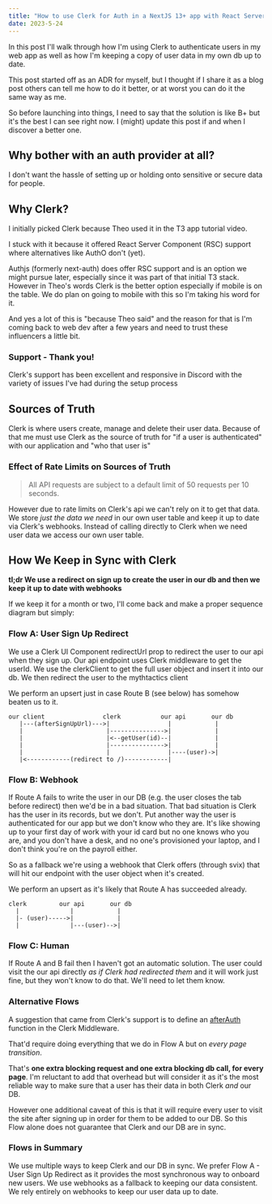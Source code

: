 ```yaml
---
title: "How to use Clerk for Auth in a NextJS 13+ app with React Server Components (RSC)"
date: 2023-5-24
---
```


In this post I'll walk through how I'm using Clerk to authenticate users in my web app as well as how I'm keeping a copy of user data in my own db up to date.

This post started off as an ADR for myself, but I thought if I share it as a blog post others can tell me how to do it better, or at worst you can do it the same way as me.

So before launching into things, I need to say that the solution is like B+ but it's the best I can see right now. I (might) update this post if and when I discover a better one.

## Why bother with an auth provider at all?
I don't want the hassle of setting up or holding onto sensitive or secure data for people.

## Why Clerk?
I initially picked Clerk because Theo used it in the T3 app tutorial video.

I stuck with it because it offered React Server Component (RSC) support where alternatives like AuthO don't (yet).

Authjs (formerly next-auth) does offer RSC support and is an option we might pursue later, especially since it was part of that initial T3 stack. However in Theo's words Clerk is the better option especially if mobile is on the table. We do plan on going to mobile with this so I'm taking his word for it.

And yes a lot of this is "because Theo said" and the reason for that is I'm coming back to web dev after a few years and need to trust these influencers a little bit.

### Support - Thank you!
Clerk's support has been excellent and responsive in Discord with the variety of issues I've had during the setup process

## Sources of Truth

Clerk is where users create, manage and delete their user data. Because of that me must use Clerk as the source of truth for "if a user is authenticated" with our application and "who that user is"

### Effect of Rate Limits on Sources of Truth

> All API requests are subject to a default limit of 50 requests per 10 seconds.

However due to rate limits on Clerk's api we can't rely on it to get that data. We store _just the data we need_ in our own user table and keep it up to date via Clerk's webhooks. Instead of calling directly to Clerk when we need user data we access our own user table.

## How We Keep in Sync with Clerk

**tl;dr We use a redirect on sign up to create the user in our db and then we keep it up to date with webhooks**

If we keep it for a month or two, I'll come back and make a proper sequence diagram but simply:

### Flow A: User Sign Up Redirect

We use a Clerk UI Component redirectUrl prop to redirect the user to our api when they sign up.
Our api endpoint uses Clerk middleware to get the userId. We use the clerkClient to get the full user object and insert it into our db.
We then redirect the user to the mythtactics client

We perform an upsert just in case Route B (see below) has somehow beaten us to it.
```
our client                clerk           our api       our db
   |---(afterSignUpUrl)--->|                |            |
   |                       |--------------->|            |
   |                       |<--getUser(id)--|            |
   |                       |--------------->|            |
   |                       |                |----(user)->|
   |<------------(redirect to /)------------|
```

### Flow B: Webhook

If Route A fails to write the user in our DB (e.g. the user closes the tab before redirect) then we'd be in a bad situation.
That bad situation is Clerk has the user in its records, but we don't. Put another way the user is authenticated for our app but we don't know who they are.
It's like showing up to your first day of work with your id card but no one knows who you are, and you don't have a desk, and no one's provisioned your laptop, and I don't think you're on the payroll either.

So as a fallback we're using a webhook that Clerk offers (through svix) that will hit our endpoint with the user object when it's created.

We perform an upsert as it's likely that Route A has succeeded already.

```
clerk         our api       our db
  |              |            |
  |- (user)----->|            |
  |              |---(user)-->|
```

### Flow C: Human

If Route A and B fail then I haven't got an automatic solution. The user could visit the our api directly _as if Clerk had redirected them_ and it will work just fine, but they won't know to do that. We'll need to let them know.

### Alternative Flows

A suggestion that came from Clerk's support is to define an [afterAuth](https://clerk.com/docs/nextjs/middleware#using-after-auth-for-fine-grain-control) function in the Clerk Middleware.

That'd require doing everything that we do in Flow A but on _every page transition_.

That's **one extra blocking request and one extra blocking db call, for every page**. I'm reluctant to add that overhead but will consider it as it's the most reliable way to make sure that a user has their data in both Clerk _and_ our DB.

However one additional caveat of this is that it will require every user to visit the site after signing up in order for them to be added to our DB. So this Flow alone does not guarantee that Clerk and our DB are in sync.

### Flows in Summary

We use multiple ways to keep Clerk and our DB in sync. We prefer Flow A - User Sign Up Redirect as it provides the most synchronous way to onboard new users. We use webhooks as a fallback to keeping our data consistent. We rely entirely on webhooks to keep our user data up to date.
